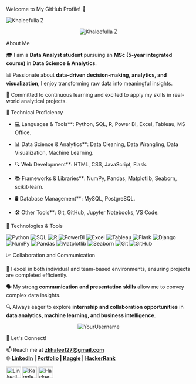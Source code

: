 
Welcome to My GitHub Profile! 👋  

<img src="https://komarev.com/ghpvc/?username=Khaleefulla&label=Profile%20views&color=0e75b6&style=flat" alt="Khaleefulla Z" />  

<p align="center">
  <img align="center" src="https://github-readme-stats.vercel.app/api?username=Khaleefulla Z&show_icons=true&theme=radical" alt="Khaleefulla Z" />
</p>


About Me  

🎓 I am a **Data Analyst student** pursuing an **MSc (5-year integrated course)** in **Data Science & Analytics**.

📊 Passionate about **data-driven decision-making, analytics, and visualization**, I enjoy transforming raw data into meaningful insights.  

🚀 Committed to continuous learning and excited to apply my skills in real-world analytical projects.  


🔹 Technical Proficiency  

- 💻 Languages & Tools**: Python, SQL, R, Power BI, Excel, Tableau, MS Office.
  
- 📊 Data Science & Analytics**: Data Cleaning, Data Wrangling, Data Visualization, Machine Learning.
  
- 🔍 Web Development**: HTML, CSS, JavaScript, Flask.
    
- 📚 Frameworks & Libraries**: NumPy, Pandas, Matplotlib, Seaborn, scikit-learn.
    
- 🛢️ Database Management**: MySQL, PostgreSQL.
  
- 🛠️ Other Tools**: Git, GitHub, Jupyter Notebooks, VS Code.  

 🔹 Technologies & Tools  

![Python](https://img.shields.io/badge/-Python-3776AB?style=for-the-badge&logo=python&logoColor=white)
![SQL](https://img.shields.io/badge/-SQL-4479A1?style=for-the-badge&logo=postgresql&logoColor=white)
![R](https://img.shields.io/badge/-R-276DC3?style=for-the-badge&logo=r&logoColor=white)
![PowerBI](https://img.shields.io/badge/-PowerBI-F2C811?style=for-the-badge&logo=powerbi&logoColor=black)
![Excel](https://img.shields.io/badge/-Excel-217346?style=for-the-badge&logo=microsoft-excel&logoColor=white)
![Tableau](https://img.shields.io/badge/-Tableau-E97627?style=for-the-badge&logo=tableau&logoColor=white)
![Flask](https://img.shields.io/badge/-Flask-000000?style=for-the-badge&logo=flask&logoColor=white)
![Django](https://img.shields.io/badge/-Django-092E20?style=for-the-badge&logo=django&logoColor=white)
![NumPy](https://img.shields.io/badge/-NumPy-013243?style=for-the-badge&logo=numpy&logoColor=white)
![Pandas](https://img.shields.io/badge/-Pandas-150458?style=for-the-badge&logo=pandas&logoColor=white)
![Matplotlib](https://img.shields.io/badge/-Matplotlib-3776AB?style=for-the-badge&logo=matplotlib&logoColor=white)
![Seaborn](https://img.shields.io/badge/-Seaborn-3776AB?style=for-the-badge&logo=seaborn&logoColor=white)
![Git](https://img.shields.io/badge/-Git-F05032?style=for-the-badge&logo=git&logoColor=white)
![GitHub](https://img.shields.io/badge/-GitHub-181717?style=for-the-badge&logo=github&logoColor=white)  



📈 Collaboration and Communication  


🤝 I excel in both individual and team-based environments, ensuring projects are completed efficiently.  

🗣️ My strong **communication and presentation skills** allow me to convey complex data insights.  

🔍 Always eager to explore **internship and collaboration opportunities** in **data analytics, machine learning, and business intelligence**.  

<p align="center">
  <img src="https://github-readme-stats.vercel.app/api/top-langs?username=YourUsername&show_icons=true&layout=compact&theme=radical" alt="YourUsername" />
</p>



🚀 Let's Connect!  

📫 Reach me at **zkhaleef27@gmail.com**  
🌐 **[LinkedIn](#) | [Portfolio](#) | [Kaggle](#) | [HackerRank](#)**  

<p align="left">
<a href="https://www.linkedin.com/in/YourProfile/" target="blank"><img align="center" src="https://raw.githubusercontent.com/rahuldkjain/github-profile-readme-generator/master/src/images/icons/Social/linked-in-alt.svg" alt="LinkedIn" height="30" width="40" /></a>
<a href="https://www.kaggle.com/YourProfile" target="blank"><img align="center" src="https://raw.githubusercontent.com/rahuldkjain/github-profile-readme-generator/master/src/images/icons/Social/kaggle.svg" alt="Kaggle" height="30" width="40" /></a>
<a href="https://www.hackerrank.com/YourProfile" target="blank"><img align="center" src="https://raw.githubusercontent.com/rahuldkjain/github-profile-readme-generator/master/src/images/icons/Social/hackerrank.svg" alt="HackerRank" height="30" width="40" /></a>
</p>  
